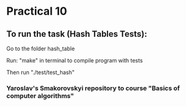 # Practical 10

## To run the task (Hash Tables Tests):

Go to the folder hash_table

Run: "make" in terminal to compile program with tests

Then run "./test/test_hash"


### Yaroslav's Smakorovskyi repository to course "Basics of computer algorithms" 
